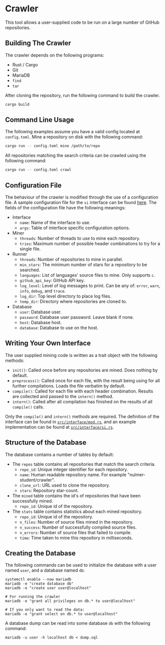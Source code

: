 # Crawler

This tool allows a user-supplied code to be run on a large number of GitHub
repositories.

## Building The Crawler

The crawler depends on the following programs:

- Rust / Cargo
- Git
- MariaDB
- `find`
- `tar`

After cloning the repository, run the following command to build the crawler.

``` sh
cargo build
```

## Command Line Usage

The following examples assume you have a valid config located at `config.toml`.
Mine a repository on disk with the following command:

``` sh
cargo run -- config.toml mine /path/to/repo
```

All repositories matching the search criteria can be crawled using the following
command:

``` sh
cargo run -- config.toml crawl 
```

## Configuration File

The behaviour of the crawler is modified through the use of a configuration
file.
A sample configuration file for the `si` interface can be found
[here](example-config.toml). 
The fields of the configuration file have the following meanings:

- Interface
  - `name`: Name of the interface to use.
  - `args`: Table of interface specific configuration options.
- Miner
  - `threads`: Number of threads to use to mine each repository.
  - `tries`: Maximum number of possible header combinations to try for a single file.
- Runner
  - `threads`: Number of repositories to mine in parallel.
  - `min_stars`: The minimum number of stars for a repository to be searched.
  - `languages`: List of languages' source files to mine. Only supports `c`.
  - `github_api_key`: GitHub API key.
  - `log_level`: Level of log messages to print. Can be any of: `error`, `warn`, `info`, `debug`, and `trace`.
  - `log_dir`: Top level directory to place log files.
  - `temp_dir`: Directory where repositories are cloned to.
- Database
  - `user`: Database user.
  - `password`: Database user password. Leave blank if none.
  - `host`: Database host.
  - `database`: Database to use on the host.

## Writing Your Own Interface

The user supplied mining code is written as a trait object with the following methods:

- `init()`: Called once before any repositories are mined. Does nothing by default.
- `preprocess()`: Called once for each file, with the result being using for all further compilations. Loads the file verbatim by default.
- `compile()`: Called for each file with each header combination. Results are collected and passed to the `intern()` method.
- `intern()`: Called after all compilation has finished on the results of all `compile()` calls.

Only the `compile()` and `intern()` methods are required.
The definition of the interface can be found in
[`src/interface/mod.rs`](src/interface/mod.rs), and an example implementation
can be found at [`src/interface/si.rs`](src/interface/si.rs).


## Structure of the Database

The database contains a number of tables by default:

- The `repos` table contains all repositories that match the search criteria.
  - `repo_id`: Unique integer identifier for each repository.
  - `name`: Human readable repository name. For example "nulmer-student/crawler".
  - `clone_url`: URL used to clone the repository.
  - `stars`: Repository star-count.
- The `mined` table contains the id's of repositories that have been successfully mined.
  - `repo_id`: Unique id of the repository.
- The `stats` table contains statistics about each mined repository.
  - `repo_id`: Unique id of the repository.
  - `n_files`: Number of source files mined in the repository.
  - `n_success`: Number of successfully compiled source files.
  - `n_errors`: Number of source files that failed to compile.
  - `time`: Time taken to mine this repository in milliseconds.

## Creating the Database

The following commands can be used to initialize the database with a user named
`user`, and a database named `db`:

``` shell
systemctl enable --now mariadb
mariadb -e "create database db"
mariadb -e "create user user@localhost"

# For running the crawler
mariadb -e "grant all privileges on db.* to user@localhost"

# If you only want to read the data:
mariadb -e "grant select on db.* to user@localhost"
```

A database dump can be read into some database `db` with the following command:

``` shell
mariadb -u user -h localhost db < dump.sql
```

